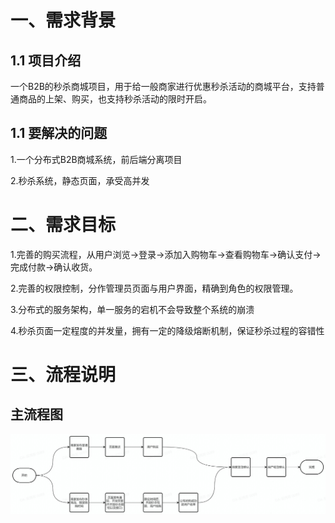 # 一、需求背景

## 1.1 项目介绍

一个B2B的秒杀商城项目，用于给一般商家进行优惠秒杀活动的商城平台，支持普通商品的上架、购买，也支持秒杀活动的限时开启。

## 1.1 要解决的问题

1.一个分布式B2B商城系统，前后端分离项目

2.秒杀系统，静态页面，承受高并发

# 二、需求目标

1.完善的购买流程，从用户浏览->登录->添加入购物车->查看购物车->确认支付->完成付款->确认收货。

2.完善的权限控制，分作管理员页面与用户界面，精确到角色的权限管理。

3.分布式的服务架构，单一服务的宕机不会导致整个系统的崩溃

4.秒杀页面一定程度的并发量，拥有一定的降级熔断机制，保证秒杀过程的容错性

# 三、流程说明

## 主流程图

![Image text](https://github.com/gimwu/gimSec/blob/README/image/%E4%B8%BB%E6%B5%81%E7%A8%8B%E5%9B%BE.jpg)

